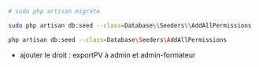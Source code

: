 

````bash
# sudo php artisan migrate
````
 

````bash
sudo php artisan db:seed --class=Database\\Seeders\\AddAllPermissions

````


````bash
php artisan db:seed --class=Database\Seeders\AddAllPermissions
````


- ajouter le droit : exportPV à admin et admin-formateur